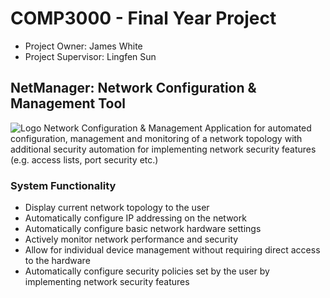 # COMP3000 - Final Year Project

* Project Owner: James White 
* Project Supervisor: Lingfen Sun

## NetManager: Network Configuration & Management Tool
![Logo](https://github.com/jwhite96/COMP3000/blob/main/NetManager/static/images/logo.png)
Network Configuration & Management Application for automated configuration, management and monitoring of a network topology with additional security automation for implementing network security features (e.g. access lists, port security etc.)

### System Functionality
* Display current network topology to the user
* Automatically configure IP addressing on the network
* Automatically configure basic network hardware settings
* Actively monitor network performance and security
* Allow for individual device management without requiring direct access to the hardware
* Automatically configure security policies set by the user by implementing network security features
